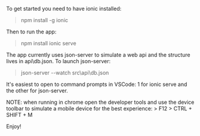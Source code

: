 To get started you need to have ionic installed:

> npm install -g ionic

Then to run the app:

> npm install
> ionic serve

The app currently uses json-server to simulate a web api and the structure lives in api\db.json.  To launch json-server:

> json-server --watch src\api\db.json

It's easiest to open to command prompts in VSCode: 1 for ionic serve and the other for json-server.

NOTE: when running in chrome open the developer tools and use the device toolbar to simulate a mobile device for the best experience:
    > F12
    > CTRL + SHIFT + M

Enjoy!